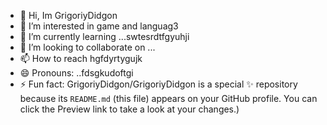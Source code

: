 - 👋 Hi, Im GrigoriyDidgon
- 👀 I’m interested in game and languag3
- 🌱 I’m currently learning ...swtesrdtfgyuhji
- 💞️ I’m looking to collaborate on ...
- 📫 How to reach hgfdyrtygujk
- 😄 Pronouns: ..fdsgkudoftgi
- ⚡ Fun fact:
GrigoriyDidgon/GrigoriyDidgon is a special ✨ repository because its `README.md` (this file) appears on your GitHub profile.
You can click the Preview link to take a look at your changes.)
